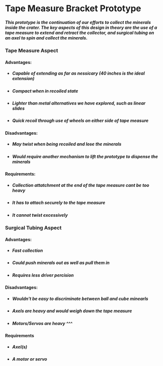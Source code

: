 Tape Measure Bracket Prototype
=====================================

#####	This prototype is the continuation of our efforts to collect the minerals inside the crater. The key aspects of this design in theory are the use of a tape measure to extend and retract the collector, and surgical tubing on an axel to spin and collect the minerals. 
		
### **Tape Measure Aspect**

#### Advantages:
* ##### Capable of extending as far as nessicary (40 inches is the ideal extension)
* ##### Compact when in recoiled state
* ##### Lighter than metal alternatives we have explored, such as linear slides
* ##### Quick recoil through use of wheels on either side of tape measure

#### Disadvantages:
* ##### May twist when being recoiled and lose the minerals
* ##### Would require another mechanism to lift the prototype to dispense the minerals

#### Requirements:
* ##### Collection attatchment at the end of the tape measure cant be *too* heavy
* ##### It has to attach securely to the tape measure
* ##### It cannot twist excessively

### **Surgical Tubing Aspect**

#### Advantages:
* ##### Fast collection
* ##### Could push minerals out as well as pull them in
* ##### Requires less driver percision

#### Disadvantages:
* ##### Wouldn't be easy to discriminate between ball and cube minearls
* ##### Axels are heavy and would weigh down the tape measure
* ##### Motors/Servos are heavy ^^^

#### Requirements
* ##### Axel(s) 
* ##### A motor or servo

##
